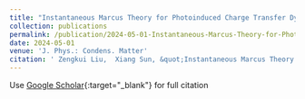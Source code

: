```yaml
---
title: "Instantaneous Marcus Theory for Photoinduced Charge Transfer Dynamics in Multistate Harmonic Model Systems"
collection: publications
permalink: /publication/2024-05-01-Instantaneous-Marcus-Theory-for-Photoinduced-Charge-Transfer-Dynamics-in-Multistate-Harmonic-Model-Systems
date: 2024-05-01
venue: 'J. Phys.: Condens. Matter'
citation: ' Zengkui Liu,  Xiang Sun, &quot;Instantaneous Marcus Theory for Photoinduced Charge Transfer Dynamics in Multistate Harmonic Model Systems.&quot; J. Phys.: Condens. Matter, 36(31), 2024.'
---
```

Use [Google Scholar](https://scholar.google.com/scholar?q=Instantaneous+Marcus+Theory+for+Photoinduced+Charge+Transfer+Dynamics+in+Multistate+Harmonic+Model+Systems){:target="_blank"} for full citation